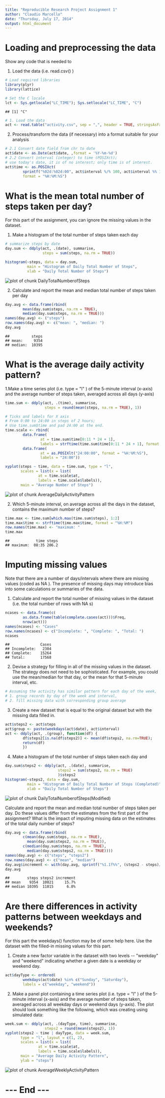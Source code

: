 ```yaml
---
title: "Reproducible Research Project Assignment 1"
author: "Claudio Marcello"
date: "Thursday, July 17, 2014"
output: html_document
---
```


# Loading and preprocessing the data

Show any code that is needed to

1. Load the data (i.e. read.csv() )

```r
# Load required libraries
library(plyr)
library(lattice)

# Set the C locale
lct <- Sys.getlocale("LC_TIME"); Sys.setlocale("LC_TIME", "C")
```

```
## [1] "C"
```

```r
# 1. Load the data
act <- read.table("activity.csv", sep = ",", header = TRUE, stringsAsFactors=FALSE)
```

2. Process/transform the data (if necessary) into a format suitable for your analysis


```r
# 2.1 Convert date field from chr to date
act$date <- as.Date(act$date, ,format = '%Y-%m-%d')
# 2.2 Convert interval (integer) to time (POSIXct);  
# use today's date, it is of no interest; only time is of interest.
act$time <- as.POSIXct(
        sprintf("%02d:%02d:00", act$interval %/% 100, act$interval %% 100), 
        format = "%H:%M:%S")
```


# What is the mean total number of steps taken per day?

For this part of the assignment, you can ignore the missing values in the dataset.

1. Make a histogram of the total number of steps taken each day

```r
# summarize steps by date
day.sum <- ddply(act, .(date), summarise, 
                 steps = sum(steps, na.rm = TRUE))

histogram(~steps, data = day.sum, 
          main = "Histogram of Daily Total Number of Steps",
          xlab = "Daily Total Number of Steps")
```

![plot of chunk DailyTotalNumberofSteps](figure/DailyTotalNumberofSteps.png?raw=true) 

2. Calculate and report the mean and median total number of steps taken per day

```r
day.avg <- data.frame(rbind(
        mean(day.sum$steps, na.rm = TRUE), 
        median(day.sum$steps, na.rm = TRUE)))
names(day.avg) <- ("steps")
row.names(day.avg) <- c("mean: ", "median: ")
day.avg
```

```
##          steps
## mean:     9354
## median:  10395
```


# What is the average daily activity pattern?

1.Make a time series plot (i.e.  type = "l" ) of the 5-minute interval (x-axis) and the average number of steps taken, averaged across all days (y-axis)

```r
time.sum <- ddply(act, .(time), summarise, 
                  steps = round(mean(steps, na.rm = TRUE), 1))

# Ticks and labels for X axis
# From 0:00 to 24:00 in steps of 2 hours;
# Use time.sum$time and pad 24:00 at the end.
time.scale <- rbind(
        data.frame(
                at = time.sum$time[0:11 * 24 + 1], 
                labels = strftime(time.sum$time[0:11 * 24 + 1], format = "%H:%M")), 
        data.frame(
                at = as.POSIXlt("24:00:00", format = "%H:%M:%S"), 
                labels = "24:00"))

xyplot(steps ~ time, data = time.sum, type = "l", 
       scales = list(x = list(
               at = time.scale$at, 
               labels = time.scale$labels)), 
       main = "Average Number of Steps")
```

![plot of chunk AverageDailyActivityPattern](figure/AverageDailyActivityPattern.png?raw=true) 

2. Which 5-minute interval, on average across all the days in the dataset, contains the maximum number of steps?


```r
time.max <- time.sum[which.max(time.sum$steps), 1:2]
time.max$time <- strftime(time.max$time, format = "%H:%M")
row.names(time.max) <- "maximum: "
time.max
```

```
##            time steps
## maximum:  08:35 206.2
```


# Imputing missing values
Note that there are a number of days/intervals where there are missing values (coded as  NA ). The presence of missing days may introduce bias into some calculations or summaries of the data.

1. Calculate and report the total number of missing values in the dataset (i.e. the total number of rows with  NA s)

```r
ncases <- data.frame(c(
        as.data.frame(table(complete.cases(act)))$Freq,
        nrow(act)))
names(ncases) <- "Cases"
row.names(ncases) <- c("Incomplete: ", "Complete: ", "Total: ")
ncases
```

```
##              Cases
## Incomplete:   2304
## Complete:    15264
## Total:       17568
```

2. Devise a strategy for filling in all of the missing values in the dataset. The strategy does not need to be sophisticated. For example, you could use the mean/median for that day, or the mean for that 5-minute interval, etc.

```r
# Assuming the activity has similar pattern for each day of the week,
# 1. group records by day of the week and interval,
# 2. fill missing data with corresponding group average
```

3. Create a new dataset that is equal to the original dataset but with the missing data filled in.

```r
act$steps2 <- act$steps
act$group <- paste(weekdays(act$date), act$interval)
act <- ddply(act, .(group), function(df) {
        df$steps2[is.na(df$steps2)] <- mean(df$steps2, na.rm=TRUE);
        return(df)
        })
```

4. Make a histogram of the total number of steps taken each day and 

```r
day.sum$steps2 <- ddply(act, .(date), summarise, 
                        steps2 = sum(steps2, na.rm = TRUE)
                        )$steps2
histogram(~steps2, data = day.sum, 
          main = "Histogram of Daily Total Number of Steps (Completed)", 
          xlab = "Daily Total Number of Steps")
```

![plot of chunk DailyTotalNumberofSteps(Modified)](figure/DailyTotalNumberofSteps(Modified).png?raw=true) 

Calculate and report the mean and median total number of steps taken per day. Do these values differ from the estimates from the first part of the assignment? What is the impact of imputing missing data on the estimates of the total daily number of steps?

```r
day.avg <- data.frame(rbind(
        c(mean(day.sum$steps, na.rm = TRUE), 
          mean(day.sum$steps2, na.rm = TRUE)), 
        c(median(day.sum$steps, na.rm = TRUE), 
          median(day.sum$steps2, na.rm = TRUE))))
names(day.avg) <- c("steps", "steps2")
row.names(day.avg) <- c("mean", "median")
day.avg$increment <- with(day.avg, sprintf("%1.1f%%", (steps2 - steps)/ steps * 100))
day.avg
```

```
##        steps steps2 increment
## mean    9354  10821     15.7%
## median 10395  11015      6.0%
```


# Are there differences in activity patterns between weekdays and weekends?

For this part the  weekdays()  function may be of some help here. Use the dataset with the filled-in missing values for this part.

1. Create a new factor variable in the dataset with two levels -- "weekday" and "weekend" indicating whether a given date is a weekday or weekend day.

```r
act$dayType <- ordered(
        weekdays(act$date) %in% c("Sunday", "Saturday"),
        labels = c("weekday", "weekend"))
```

2. Make a panel plot containing a time series plot (i.e.  type = "l" ) of the 5-minute interval (x-axis) and the average number of steps taken, averaged across all weekday days or weekend days (y-axis). The plot should look something like the following, which was creating using simulated data:


```r
week.sum <- ddply(act, .(dayType, time), summarise, 
                  steps2 = round(mean(steps2), 1))
xyplot(steps2 ~ time | dayType, data = week.sum, 
       type = "l", layout = c(1, 2), 
       scales = list(x = list(
               at = time.scale$at, 
               labels = time.scale$labels)), 
       main = "Average Daily Activity Pattern", 
       ylab = "steps")
```

![plot of chunk AverageWeeklyActivityPattern](figure/AverageWeeklyActivityPattern.png?raw=true) 

# --- End ---
